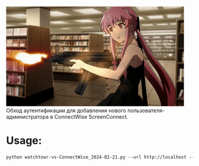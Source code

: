 ![GIF](https://github.com/hy011121/ScreenConnect-POC/blob/main/giphy.gif)
Обход аутентификации для добавления нового пользователя-администратора в ConnectWise ScreenConnect.

# Usage:
```md
python watchtowr-vs-ConnectWise_2024-02-21.py --url http://localhost --username hellothere --password admin123!
```
